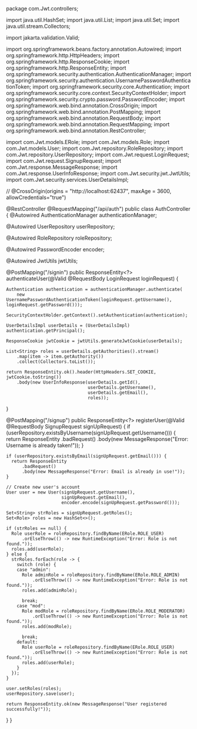 package com.Jwt.controllers;



import java.util.HashSet;
import java.util.List;
import java.util.Set;
import java.util.stream.Collectors;

import jakarta.validation.Valid;

import org.springframework.beans.factory.annotation.Autowired;
import org.springframework.http.HttpHeaders;
import org.springframework.http.ResponseCookie;
import org.springframework.http.ResponseEntity;
import org.springframework.security.authentication.AuthenticationManager;
import org.springframework.security.authentication.UsernamePasswordAuthenticationToken;
import org.springframework.security.core.Authentication;
import org.springframework.security.core.context.SecurityContextHolder;
import org.springframework.security.crypto.password.PasswordEncoder;
import org.springframework.web.bind.annotation.CrossOrigin;
import org.springframework.web.bind.annotation.PostMapping;
import org.springframework.web.bind.annotation.RequestBody;
import org.springframework.web.bind.annotation.RequestMapping;
import org.springframework.web.bind.annotation.RestController;

import com.Jwt.models.ERole;
import com.Jwt.models.Role;
import com.Jwt.models.User;
import com.Jwt.repository.RoleRepository;
import com.Jwt.repository.UserRepository;
import com.Jwt.request.LoginRequest;
import com.Jwt.request.SignupRequest;
import com.Jwt.response.MessageResponse;
import com.Jwt.response.UserInfoResponse;
import com.Jwt.security.jwt.JwtUtils;
import com.Jwt.security.services.UserDetailsImpl;


//
@CrossOrigin(origins = "http://localhost:62437", maxAge = 3600, allowCredentials="true")

@RestController
@RequestMapping("/api/auth")
public class AuthController {
  @Autowired
  AuthenticationManager authenticationManager;

  @Autowired
  UserRepository userRepository;

  @Autowired
  RoleRepository roleRepository;

  @Autowired
  PasswordEncoder encoder;

  @Autowired
  JwtUtils jwtUtils;

  @PostMapping("/signin")
  public ResponseEntity<?> authenticateUser(@Valid @RequestBody LoginRequest loginRequest) {

    Authentication authentication = authenticationManager.authenticate(
        new UsernamePasswordAuthenticationToken(loginRequest.getUsername(), loginRequest.getPassword()));

    SecurityContextHolder.getContext().setAuthentication(authentication);

    UserDetailsImpl userDetails = (UserDetailsImpl) authentication.getPrincipal();

    ResponseCookie jwtCookie = jwtUtils.generateJwtCookie(userDetails);

    List<String> roles = userDetails.getAuthorities().stream()
        .map(item -> item.getAuthority())
        .collect(Collectors.toList());

    return ResponseEntity.ok().header(HttpHeaders.SET_COOKIE, jwtCookie.toString())
        .body(new UserInfoResponse(userDetails.getId(),
                                   userDetails.getUsername(),
                                   userDetails.getEmail(),
                                   roles));
  }

  @PostMapping("/signup")
  public ResponseEntity<?> registerUser(@Valid @RequestBody SignupRequest signUpRequest) {
    if (userRepository.existsByUsername(signUpRequest.getUsername())) {
      return ResponseEntity
          .badRequest()
          .body(new MessageResponse("Error: Username is already taken!"));
    }

    if (userRepository.existsByEmail(signUpRequest.getEmail())) {
      return ResponseEntity
          .badRequest()
          .body(new MessageResponse("Error: Email is already in use!"));
    }

    // Create new user's account
    User user = new User(signUpRequest.getUsername(), 
                         signUpRequest.getEmail(),
                         encoder.encode(signUpRequest.getPassword()));

    Set<String> strRoles = signUpRequest.getRoles();
    Set<Role> roles = new HashSet<>();

    if (strRoles == null) {
      Role userRole = roleRepository.findByName(ERole.ROLE_USER)
          .orElseThrow(() -> new RuntimeException("Error: Role is not found."));
      roles.add(userRole);
    } else {
      strRoles.forEach(role -> {
        switch (role) {
        case "admin":
          Role adminRole = roleRepository.findByName(ERole.ROLE_ADMIN)
              .orElseThrow(() -> new RuntimeException("Error: Role is not found."));
          roles.add(adminRole);

          break;
        case "mod":
          Role modRole = roleRepository.findByName(ERole.ROLE_MODERATOR)
              .orElseThrow(() -> new RuntimeException("Error: Role is not found."));
          roles.add(modRole);

          break;
        default:
          Role userRole = roleRepository.findByName(ERole.ROLE_USER)
              .orElseThrow(() -> new RuntimeException("Error: Role is not found."));
          roles.add(userRole);
        }
      });
    }

    user.setRoles(roles);
    userRepository.save(user);

    return ResponseEntity.ok(new MessageResponse("User registered successfully!"));
  }
}
